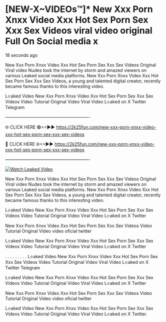# [NEW-X~VIDEOs™]* New Xxx Porn Xnxx Video Xxx Hot Sex Porn Sex Xxx Sex Videos viral video original Full On Social media x

18 seconds ago

New Xxx Porn Xnxx Video Xxx Hot Sex Porn Sex Xxx Sex Videos Original Viral video Nudes took the internet by storm and amazed viewers on various Leaked social media platforms. New Xxx Porn Xnxx Video Xxx Hot Sex Porn Sex Xxx Sex Videos, a young and talented digital creator, recently became famous thanks to this interesting video.

L𝚎aked Video New Xxx Porn Xnxx Video Xxx Hot Sex Porn Sex Xxx Sex Videos Video Tutorial Original Video Viral Video L𝚎aked on X Twitter Telegram

———————————————————-

🌐 CLICK HERE 🟢==►► https://2k25fun.com/new-xxx-porn-xnxx-video-xxx-hot-sex-porn-sex-xxx-sex-videos

🔴 CLICK HERE 🌐==►► https://2k25fun.com/new-xxx-porn-xnxx-video-xxx-hot-sex-porn-sex-xxx-sex-videos

———————————————————-

[![Watch Leaked Video](https://miro.medium.com/v2/resize:fit:828/format:webp/1*cilzJN44JGOrTw9NJCrNHA.gif "Watch Leaked Video")](https://2k25fun.com/new-xxx-porn-xnxx-video-xxx-hot-sex-porn-sex-xxx-sex-videos)

New Xxx Porn Xnxx Video Xxx Hot Sex Porn Sex Xxx Sex Videos Original Viral video Nudes took the internet by storm and amazed viewers on various Leaked social media platforms. New Xxx Porn Xnxx Video Xxx Hot Sex Porn Sex Xxx Sex Videos, a young and talented digital creator, recently became famous thanks to this interesting video.

L𝚎aked Video New Xxx Porn Xnxx Video Xxx Hot Sex Porn Sex Xxx Sex Videos Video Tutorial Original Video Viral Video L𝚎aked on X Twitter

New Xxx Porn Xnxx Video Xxx Hot Sex Porn Sex Xxx Sex Videos Video Tutorial Original Video video oficial twitter

L𝚎aked Video New Xxx Porn Xnxx Video Xxx Hot Sex Porn Sex Xxx Sex Videos Video Tutorial Original Video Viral Video L𝚎aked on X Twitter

. . . . . . . . . L𝚎aked Video New Xxx Porn Xnxx Video Xxx Hot Sex Porn Sex Xxx Sex Videos Video Tutorial Original Video Viral Video L𝚎aked on X Twitter Telegram

L𝚎aked Video New Xxx Porn Xnxx Video Xxx Hot Sex Porn Sex Xxx Sex Videos Video Tutorial Original Video Viral Video L𝚎aked on X Twitter

New Xxx Porn Xnxx Video Xxx Hot Sex Porn Sex Xxx Sex Videos Video Tutorial Original Video video oficial twitter

L𝚎aked Video New Xxx Porn Xnxx Video Xxx Hot Sex Porn Sex Xxx Sex Videos Video Tutorial Original Video Viral Video L𝚎aked on X Twitter.